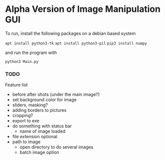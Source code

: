 # Alpha Version of Image Manipulation GUI

To run, install the following packages on a debian based system

`apt install python3-tk`
`apt install python3-pil`
`pip3 install numpy`

and run the program with

`python3 Main.py`


### TODO
Feature list
- before after shots (under the main image?)
- set background color for image
- sliders, masking?
- adding borders to pictures
- cropping?
- export to exe
- do something with status bar
    - name of image loaded
- file extension optional
- path to image
    - open directory to do several images
    - batch image option

